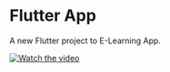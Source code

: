 # Flutter App

A new Flutter project to E-Learning App.

[![Watch the video](https://i.imgur.com/WsQFm7h.png)](https://youtu.be/EWZKCJguwJg)
